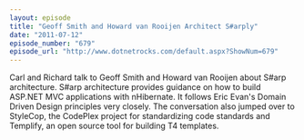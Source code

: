```yaml
---
layout: episode
title: "Geoff Smith and Howard van Rooijen Architect S#arply"
date: "2011-07-12"
episode_number: "679"
episode_url: "http://www.dotnetrocks.com/default.aspx?ShowNum=679"
---
```


Carl and Richard talk to Geoff Smith and Howard van Rooijen about S#arp architecture. S#arp architecture provides guidance on how to build ASP.NET MVC applications with nHibernate. It follows Eric Evan's Domain Driven Design principles very closely. The conversation also jumped over to StyleCop, the CodePlex project for standardizing code standards and Templify, an open source tool for building T4 templates.
